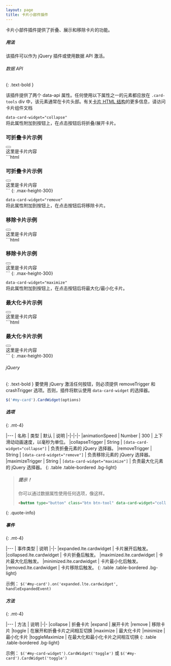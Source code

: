 ```yaml
---
layout: page
title: 卡片小部件插件
---
```


卡片小部件插件提供了折叠、展示和移除卡片的功能。

##### 用法
该插件可以作为 jQuery 插件或使用数据 API 激活。

###### 数据 API
{: .text-bold }

该插件提供了两个 data-api 属性。任何使用以下属性之一的元素都应放在 `.card-tools` div 中，该元素通常在卡片头部。有关[卡片 HTML 结构](/AdminLTE/AdminLTE-3.x/docs/components/cards.html)的更多信息，请访问卡片组件文档

`data-card-widget="collapse"`
<br />
将此属性附加到按钮上，在点击按钮后将折叠/展开卡片。
<div class="row">
  <div class="col-12 col-md-4">
     <div class="card">
      <div class="card-header">
        <h3 class="card-title">可折叠卡片示例</h3>
        <div class="card-tools">
          <button type="button" class="btn btn-tool" data-card-widget="collapse"><i class="fas fa-minus"></i></button>
        </div>
      </div>
      <div class="card-body">
        这里是卡片内容
      </div>
    </div>
  </div>
  <div class="col-12 col-md-8" markdown="1">
```html
<div class="card">
  <div class="card-header">
    <h3 class="card-title">可折叠卡片示例</h3>
    <div class="card-tools">
      <!-- 折叠按钮 -->
      <button type="button" class="btn btn-tool" data-card-widget="collapse"><i class="fas fa-minus"></i></button>
    </div>
    <!-- /.card-tools -->
  </div>
  <!-- /.card-header -->
  <div class="card-body">
    这里是卡片内容
  </div>
  <!-- /.card-body -->
</div>
<!-- /.card -->
```
{: .max-height-300}
  </div>
</div>

`data-card-widget="remove"`
<br />
将此属性附加到按钮上，在点击按钮后将移除卡片。
<div class="row">
  <div class="col-12 col-md-4">
     <div class="card">
      <div class="card-header">
        <h3 class="card-title">移除卡片示例</h3>
        <div class="card-tools">
          <button type="button" class="btn btn-tool" data-card-widget="remove"><i class="fas fa-times"></i></button>
        </div>
      </div>
      <div class="card-body">
        这里是卡片内容
      </div>
    </div>
  </div>
  <div class="col-12 col-md-8" markdown="1">
```html
<div class="card">
  <div class="card-header">
    <h3 class="card-title">移除卡片示例</h3>
    <div class="card-tools">
      <!-- 移除按钮 -->
      <button type="button" class="btn btn-tool" data-card-widget="remove"><i class="fas fa-times"></i></button>
    </div>
    <!-- /.card-tools -->
  </div>
  <!-- /.card-header -->
  <div class="card-body">
    这里是卡片内容
  </div>
  <!-- /.card-body -->
</div>
<!-- /.card -->
```
{: .max-height-300}
  </div>
</div>

`data-card-widget="maximize"`
<br />
将此属性附加到按钮上，在点击按钮后将最大化/最小化卡片。
<div class="row">
  <div class="col-12 col-md-4">
     <div class="card">
      <div class="card-header">
        <h3 class="card-title">最大化卡片示例</h3>
        <div class="card-tools">
          <button type="button" class="btn btn-tool" data-card-widget="maximize"><i class="fas fa-expand"></i></button>
        </div>
      </div>
      <div class="card-body">
        这里是卡片内容
      </div>
    </div>
  </div>
  <div class="col-12 col-md-8" markdown="1">
```html
<div class="card">
  <div class="card-header">
    <h3 class="card-title">最大化卡片示例</h3>
    <div class="card-tools">
      <!-- 最大化按钮 -->
      <button type="button" class="btn btn-tool" data-card-widget="maximize"><i class="fas fa-expand"></i></button>
    </div>
    <!-- /.card-tools -->
  </div>
  <!-- /.card-header -->
  <div class="card-body">
    这里是卡片内容
  </div>
  <!-- /.card-body -->
</div>
<!-- /.card -->
```
{: .max-height-300}
  </div>
</div>


###### jQuery
{: .text-bold }
要使用 jQuery 激活任何按钮，则必须提供 removeTrigger 和 crashTrigger 选项。否则，插件将默认使用 `data-card-widget` 的选择器。

```js
$('#my-card').CardWidget(options)
```

##### 选项
{: .mt-4}

|---
| 名称 | 类型 | 默认 | 说明
|-|-|-|-
|animationSpeed | Number | 300 | 上下滑动动画速度，以毫秒为单位。
|collapseTrigger | String | `[data-card-widget="collapse"]` | 负责折叠元素的 jQuery 选择器。
|removeTrigger | String | `[data-card-widget="remove"]` | 负责移除元素的 jQuery 选择器。
|maximizeTrigger | String | `[data-card-widget="maximize"]` | 负责最大化元素的 jQuery 选择器。
{: .table .table-bordered .bg-light}

> ##### 提示！
> 你可以通过数据属性使用任何选项，像这样。
> ```html
> <button type="button" class="btn btn-tool" data-card-widget="collapse" data-animation-speed="1000"><i class="fas fa-minus"></i></button>
> ```
{: .quote-info}

##### 事件
{: .mt-4}

|---
| 事件类型 | 说明
|-|-
|expanded.lte.cardwidget | 卡片展开后触发。
|collapsed.lte.cardwidget | 卡片折叠后触发。
|maximized.lte.cardwidget | 卡片最大化后触发。
|minimized.lte.cardwidget | 卡片最小化后触发。
|removed.lte.cardwidget | 卡片移除后触发。
{: .table .table-bordered .bg-light}

示例： `$('#my-card').on('expanded.lte.cardwidget', handleExpandedEvent)`


##### 方法
{: .mt-4}

|---
| 方法 | 说明
|-|-
|collapse | 折叠卡片
|expand | 展开卡片
|remove | 移除卡片
|toggle | 在展开和折叠卡片之间相互切换
|maximize | 最大化卡片
|minimize | 最小化卡片
|toggleMaximize | 在最大化和最小化卡片之间相互切换
{: .table .table-bordered .bg-light}

示例： `$('#my-card-widget').CardWidget('toggle')` 或 `$('#my-card').CardWidget('toggle')`
